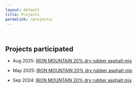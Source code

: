 ```yaml
---
layout: default
title: Projects
permalink: /projects/
---
```


<h1 id="Projects"></h1>

<h2 style="margin: 60px 0px -15px;">Projects participated</h2>
<br>

- Aug 2025: [IRON MOUNTAIN 20% dry rubber asphalt mix](https://www.mlive.com/news/ann-arbor/2025/08/ann-arbor-road-project-contains-7000-scrap-tires-in-experimental-asphalt.html)

- May 2025: [IRON MOUNTAIN 20% dry rubber asphalt mix](https://www.ironmountaindailynews.com/news/local-news/2025/05/cr-573-project-underway-today/)

- Sep 2024: [IRON MOUNTAIN 20% dry rubber asphalt mix](https://www.abc12.com/traffic/2-million-worth-of-grants-will-incorporate-tires-into-road-paving/article_a854c746-d477-11ed-add4-8bae0d2e3159.html)

